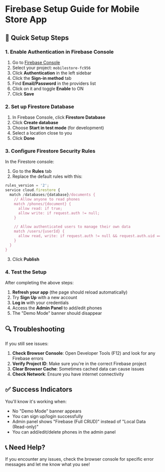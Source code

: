 # Firebase Setup Guide for Mobile Store App

## 🚀 Quick Setup Steps

### 1. Enable Authentication in Firebase Console

1. Go to [Firebase Console](https://console.firebase.google.com/)
2. Select your project: `mobilestore-fc956`
3. Click **Authentication** in the left sidebar
4. Click the **Sign-in method** tab
5. Find **Email/Password** in the providers list
6. Click on it and toggle **Enable** to ON
7. Click **Save**

### 2. Set up Firestore Database

1. In Firebase Console, click **Firestore Database**
2. Click **Create database**
3. Choose **Start in test mode** (for development)
4. Select a location close to you
5. Click **Done**

### 3. Configure Firestore Security Rules

In the Firestore console:
1. Go to the **Rules** tab
2. Replace the default rules with this:

```javascript
rules_version = '2';
service cloud.firestore {
  match /databases/{database}/documents {
    // Allow anyone to read phones
    match /phones/{document} {
      allow read: if true;
      allow write: if request.auth != null;
    }
    
    // Allow authenticated users to manage their own data
    match /users/{userId} {
      allow read, write: if request.auth != null && request.auth.uid == userId;
    }
  }
}
```

3. Click **Publish**

### 4. Test the Setup

After completing the above steps:

1. **Refresh your app** (the page should reload automatically)
2. Try **Sign Up** with a new account
3. **Log in** with your credentials
4. Access the **Admin Panel** to add/edit phones
5. The "Demo Mode" banner should disappear

## 🔍 Troubleshooting

If you still see issues:

1. **Check Browser Console**: Open Developer Tools (F12) and look for any Firebase errors
2. **Verify Project ID**: Make sure you're in the correct Firebase project
3. **Clear Browser Cache**: Sometimes cached data can cause issues
4. **Check Network**: Ensure you have internet connectivity

## ✅ Success Indicators

You'll know it's working when:
- No "Demo Mode" banner appears
- You can sign up/login successfully
- Admin panel shows "Firebase (Full CRUD)" instead of "Local Data (Read-only)"
- You can add/edit/delete phones in the admin panel

## 📞 Need Help?

If you encounter any issues, check the browser console for specific error messages and let me know what you see!